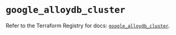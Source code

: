 # `google_alloydb_cluster`

Refer to the Terraform Registry for docs: [`google_alloydb_cluster`](https://registry.terraform.io/providers/hashicorp/google/5.35.0/docs/resources/alloydb_cluster).

